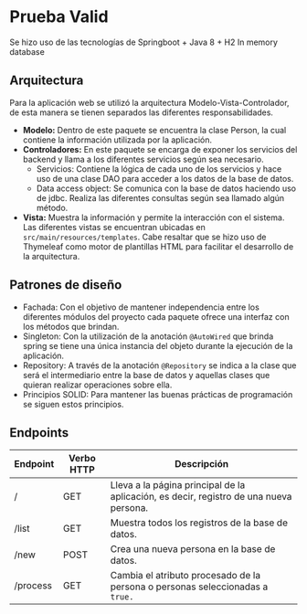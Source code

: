 # Prueba Valid
Se hizo uso de las tecnologías de Springboot + Java 8 + H2 In memory database

## Arquitectura
Para la aplicación web se utilizó la arquitectura Modelo-Vista-Controlador, de esta manera se tienen separados las diferentes responsabilidades.

* **Modelo:** Dentro de este paquete se encuentra la clase Person, la cual contiene la información utilizada por la aplicación.
* **Controladores:** En este paquete se encarga de exponer los servicios del backend y llama a los diferentes servicios según sea necesario.
  * Servicios: Contiene la lógica de cada uno de los servicios y hace uso de una clase DAO para acceder a los datos de la base de datos.
  * Data access object: Se comunica con la base de datos haciendo uso de jdbc. Realiza las diferentes consultas según sea llamado algún método.
* **Vista:** Muestra la información y permite la interacción con el sistema. Las diferentes vistas se encuentran ubicadas en `src/main/resources/templates`. Cabe resaltar que se hizo uso de Thymeleaf como motor de plantillas HTML para facilitar el desarrollo de la arquitectura.
## Patrones de diseño
* Fachada: Con el objetivo de mantener independencia entre los diferentes módulos del proyecto cada paquete ofrece una interfaz con los métodos que brindan.
* Singleton: Con la utilización de la anotación `@AutoWired` que brinda spring se tiene una única instancia del objeto durante la ejecución de la aplicación.
* Repository: A través de la anotación `@Repository` se indica a la clase que será el intermediario entre la base de datos y aquellas clases que quieran realizar operaciones sobre ella.
* Principios SOLID: Para mantener las buenas prácticas de programación se siguen estos principios.
## Endpoints

|Endpoint	|Verbo HTTP|	Descripción|
|---------|----------|-------------|
|/|	GET|	Lleva a la página principal de la aplicación, es decir, registro de una nueva persona.|
|/list|	GET|	Muestra todos los registros de la base de datos.|
|/new	|POST	|Crea una nueva persona en la base de datos.|
|/process|	GET	|Cambia el atributo procesado de la persona o personas seleccionadas a `true.`|
